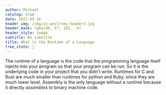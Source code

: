 ```yaml
---
author: Michael
catalog: true
date: 2021-05-16
header_img: /img/in-post/new_header3.jpg
header_mask: rgba(40, 57, 101, .4)
header_style: image
subtitle: No subtitle
title: What is the Runtime of a Language
tree_state: 🌱
---
```


The runtime of a language is the code that the programming language itself injects into your program so that your program can be run. So it is the underlying code in your project that you didn't write. Runtimes for C and Rust are much smaller than runtimes for python and Ruby, since they are much lower level. Assembly is the only language without a runtime because it directly *assembles* to binary machine code.